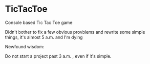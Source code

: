 # TicTacToe
Console based Tic Tac Toe game

Didn't bother to fix a few obvious provblems and rewrite some simple things, it's almost 5 a.m. and I'm dying


Newfound wisdom:

Do not start a project past 3 a.m. , even if it's simple.
